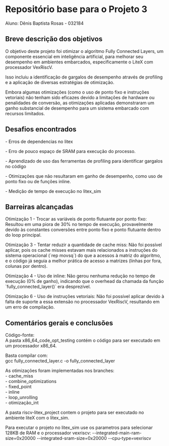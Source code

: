 # Repositório base para o Projeto 3

Aluno: Dênis Baptista Rosas - 032184

## Breve descrição dos objetivos

<p>O objetivo deste projeto foi otimizar o algoritmo Fully Connected Layers, um componente essencial em inteligência artificial, para melhorar seu desempenho em ambientes embarcados, especificamente o LiteX com processador VexRiscV. 
<p>Isso incluiu a identificação de gargalos de desempenho através de profiling e a aplicação de diversas estratégias de otimização.
<p>
<p>Embora algumas otimizações (como o uso de ponto fixo e instruções vetoriais) não tenham sido eficazes devido a limitações de hardware ou penalidades de conversão, as otimizações aplicadas demonstraram um ganho substancial de desempenho para um sistema embarcado com recursos limitados.


## Desafios encontrados

<p> - Erros de dependencias no litex
<p> - Erro de pouco espaço de SRAM para execução do processo.
<p> - Aprendizado de uso das ferramentas de profiling para identificar gargalos no código
<p> - Otimizações que não resultaram em ganho de desempenho, como uso de ponto fixo ou de funções inline.
<p> - Medição de tempo de execução no litex_sim

## Barreiras alcançadas

<p>Otimização 1 - Trocar as variáveis de ponto flutuante por ponto fixo: Resultou em uma piora de 30% no tempo de execução, provavelmente devido às constantes conversões entre ponto fixo e ponto flutuante dentro do loop principal.
<p>Otimização 3 - Tentar reduzir a quantidade de cache miss: Não foi possível aplicar, pois os cache misses estavam mais relacionados a instruções do sistema operacional (`rep movsq`) do que a acessos à matriz do algoritmo, e o código já seguia a melhor prática de acesso a matrizes (linhas por fora, colunas por dentro).
<p>Otimização 4 - Uso de inline: Não gerou nenhuma redução no tempo de execução (0% de ganho), indicando que o overhead da chamada da função `fully_connected_layer()` era desprezível.
<p>Otimização 6 - Uso de instruções vetoriais: Não foi possível aplicar devido à falta de suporte a essa extensão no processador VexRiscV, resultando em um erro de compilação.

## Comentários gerais e conclusões

<p>Código-fonte:
<br>A pasta x86_64_code_opt_testing contém o código para ser executado em um processador x86_64.
<p>Basta compilar com:
<br>gcc fully_connected_layer.c -o fully_connected_layer

<p>As otimizações foram implementadas nos branches:
<br> -  cache_miss
<br> -  combine_optimizations
<br> -  fixed_point
<br> -  inline
<br> -  loop_unrolling
<br> -  otimização_int

<p>A pasta riscv-litex_project contem o projeto para ser executado no ambiente liteX com o litex_sim.
<p>Para executar o projeto no litex_sim use os parametros para selecionar 128KB de RAM e o processador vexriscv:
--integrated-main-ram-size=0x20000 --integrated-sram-size=0x20000 --cpu-type=vexriscv
